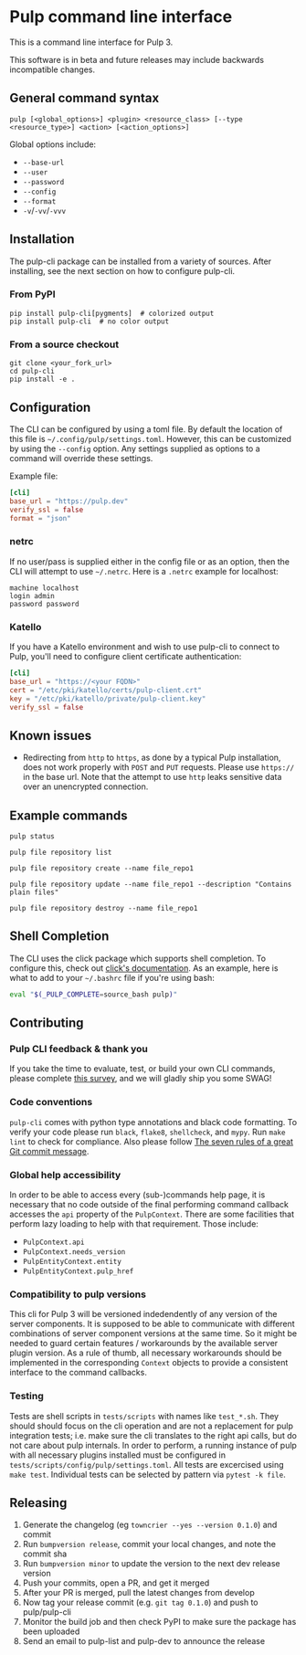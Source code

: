 # Pulp command line interface

This is a command line interface for Pulp 3.

This software is in beta and future releases may include backwards incompatible changes.

## General command syntax

`pulp [<global_options>] <plugin> <resource_class> [--type <resource_type>] <action> [<action_options>]`

Global options include:

  * `--base-url`
  * `--user`
  * `--password`
  * `--config`
  * `--format`
  * `-v`/`-vv`/`-vvv`

## Installation

The pulp-cli package can be installed from a variety of sources. After installing, see the next
section on how to configure pulp-cli.

### From PyPI

```
pip install pulp-cli[pygments]  # colorized output
pip install pulp-cli  # no color output
```

### From a source checkout

```
git clone <your_fork_url>
cd pulp-cli
pip install -e .
```

## Configuration

The CLI can be configured by using a toml file.
By default the location of this file is `~/.config/pulp/settings.toml`.
However, this can be customized by using the `--config` option.
Any settings supplied as options to a command will override these settings.

Example file:

```toml
[cli]
base_url = "https://pulp.dev"
verify_ssl = false
format = "json"
```

### netrc

If no user/pass is supplied either in the config file or as an option,
then the CLI will attempt to use `~/.netrc`.
Here is a `.netrc` example for localhost:

```
machine localhost
login admin
password password
```

### Katello

If you have a Katello environment and wish to use pulp-cli to connect to Pulp, you'll need to
configure client certificate authentication:

```toml
[cli]
base_url = "https://<your FQDN>"
cert = "/etc/pki/katello/certs/pulp-client.crt"
key = "/etc/pki/katello/private/pulp-client.key"
verify_ssl = false
```

## Known issues

  * Redirecting from `http` to `https`, as done by a typical Pulp installation,
    does not work properly with `POST` and `PUT` requests.
    Please use `https://` in the base url.
    Note that the attempt to use `http` leaks sensitive data over an unencrypted connection.

## Example commands

`pulp status`

`pulp file repository list`

`pulp file repository create --name file_repo1`

`pulp file repository update --name file_repo1 --description "Contains plain files"`

`pulp file repository destroy --name file_repo1`

## Shell Completion

The CLI uses the click package which supports shell completion.
To configure this, check out [click's
documentation](https://click.palletsprojects.com/en/7.x/bashcomplete/).
As an example, here is what to add to your `~/.bashrc` file if you're using bash:

```bash
eval "$(_PULP_COMPLETE=source_bash pulp)"
```

## Contributing

### Pulp CLI feedback & thank you

If you take the time to evaluate, test, or build your own CLI commands, please complete [this survey](https://forms.gle/ca1nxVVkNivEeE5m8), and we will gladly ship you some SWAG!

### Code conventions
`pulp-cli` comes with python type annotations and black code formatting.
To verify your code please run `black`, `flake8`, `shellcheck`, and `mypy`.
Run `make lint` to check for compliance.
Also please follow [The seven rules of a great Git commit message](https://chris.beams.io/posts/git-commit/).

### Global help accessibility
In order to be able to access every (sub-)commands help page,
it is necessary that no code outside of the final performing command callback accesses the `api` property of the `PulpContext`.
There are some facilities that perform lazy loading to help with that requirement.
Those include:
  - `PulpContext.api`
  - `PulpContext.needs_version`
  - `PulpEntityContext.entity`
  - `PulpEntityContext.pulp_href`

### Compatibility to pulp versions
This cli for Pulp 3 will be versioned indedendently of any version of the server components.
It is supposed to be able to communicate with different combinations of server component versions at the same time.
So it might be needed to guard certain features / workarounds by the available server plugin version.
As a rule of thumb, all necessary workarounds should be implemented in the corresponding `Context` objects to provide a consistent interface to the command callbacks.

### Testing

Tests are shell scripts in `tests/scripts` with names like `test_*.sh`.
They should should focus on the cli operation and are not a replacement for pulp integration tests;
i.e. make sure the cli translates to the right api calls, but do not care about pulp internals.
In order to perform, a running instance of pulp with all necessary plugins installed must be configured in `tests/scripts/config/pulp/settings.toml`.
All tests are excercised using `make test`.
Individual tests can be selected by pattern via `pytest -k file`.

## Releasing

1. Generate the changelog (eg `towncrier --yes --version 0.1.0`) and commit
1. Run `bumpversion release`, commit your local changes, and note the commit sha
1. Run `bumpversion minor` to update the version to the next dev release version
1. Push your commits, open a PR, and get it merged
1. After your PR is merged, pull the latest changes from develop
1. Now tag your release commit (e.g. `git tag 0.1.0`) and push to pulp/pulp-cli
1. Monitor the build job and then check PyPI to make sure the package has been uploaded
1. Send an email to pulp-list and pulp-dev to announce the release
